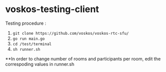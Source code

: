 # voskos-testing-client

Testing procedure :


1. `git clone https://github.com/voskos/voskos-rtc-sfu/`
2. `go run main.go`
3. `cd /test/terminal`
4. `sh runner.sh`

**In order to change number of rooms and participants per room, edit the correspoding values in runner.sh
